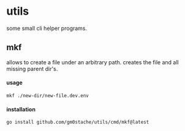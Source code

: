 # utils
some small cli helper programs.

## mkf
allows to create a file under an arbitrary path. creates the file and all missing parent dir's.

#### usage
```shell
mkf ./new-dir/new-file.dev.env
```

#### installation
```shell
go install github.com/gm0stache/utils/cmd/mkf@latest
```
